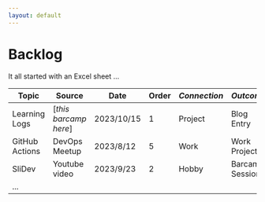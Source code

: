 ```yaml
---
layout: default
---
```


# Backlog

It all started with an Excel sheet ...

| **Topic**      | **Source**              | **Date**   | Order | ***Connection*** | ***Outcome***   | ***Status*** | ... |
|----------------|-------------------------|------------|-------|------------------|-----------------|--------------|-----|
| Learning Logs  | \[*this barcamp here*\] | 2023/10/15 | 1     | Project          | Blog Entry      | Entered      |     |
| GitHub Actions | DevOps Meetup           | 2023/8/12  | 5     | Work             | Work Project    | Paused       |     |
| SliDev         | Youtube video           | 2023/9/23  | 2     | Hobby            | Barcamp Session | Finished     |     |
| ...            |                         |            |       |                  |                 |              |     |
